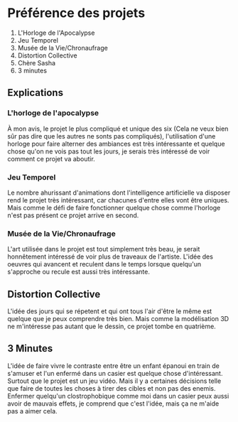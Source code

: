# Préférence des projets

1. L'Horloge de l'Apocalypse
2. Jeu Temporel
3. Musée de la Vie/Chronaufrage
4. Distortion Collective
5. Chère Sasha
6. 3 minutes

## Explications

### L'horloge de l'apocalypse

À mon avis, le projet le plus compliqué et unique des six (Cela ne veux bien sûr pas dire que les autres ne sonts pas compliqués), l'utilisation d'une horloge pour faire alterner des ambiances est très intéressante et quelque chose qu'on ne vois pas tout les jours, je serais très intéressé de voir comment ce projet va aboutir.

### Jeu Temporel

Le nombre ahurissant d'animations dont l'intelligence artificielle va disposer rend le projet très intéressant, car chacunes d'entre elles vont être uniques. Mais comme le défi de faire fonctionner quelque chose comme l'horloge n'est pas présent ce projet arrive en second.

### Musée de la Vie/Chronaufrage

L'art utilisée dans le projet est tout simplement très beau, je serait honnêtement intéressé de voir plus de traveaux de l'artiste. L'idée des oeuvres qui avancent et reculent dans le temps lorsque quelqu'un s'approche ou recule est aussi très intéressante. 

## Distortion Collective

L'idée des jours qui se répetent et qui ont tous l'air d'être le même est quelque que je peux comprendre très bien. Mais comme la modélisation 3D ne m'intéresse pas autant que le dessin, ce projet tombe en quatrième.

## 3 Minutes

L'idée de faire vivre le contraste entre être un enfant épanoui en train de s'amuser et l'un enfermé dans un casier est quelque chose d'intéressant. Surtout que le projet est un jeu vidéo. Mais il y a certaines décisions telle que faire de toutes les choses à tirer des cibles et non pas des enemis. Enfermer quelqu'un clostrophobique comme moi dans un casier peux aussi avoir de mauvais effets, je comprend que c'est l'idée, mais ça ne m'aide pas a aimer cela.
